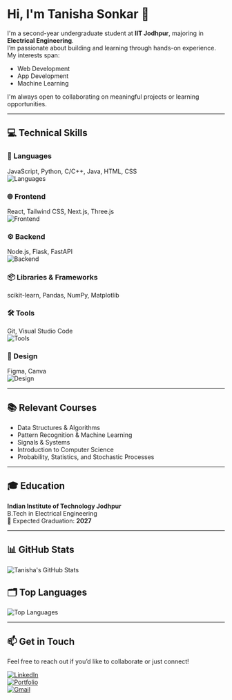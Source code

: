 # Hi, I'm Tanisha Sonkar 👋

I'm a second-year undergraduate student at **IIT Jodhpur**, majoring in **Electrical Engineering**.  
I’m passionate about building and learning through hands-on experience. My interests span:

- Web Development  
- App Development  
- Machine Learning  

I'm always open to collaborating on meaningful projects or learning opportunities.

---

## 💻 Technical Skills

### 🧠 Languages  
JavaScript, Python, C/C++, Java, HTML, CSS  
![Languages](https://skillicons.dev/icons?i=js,py,c,cpp,java,html,css)

### 🌐 Frontend  
React, Tailwind CSS, Next.js, Three.js  
![Frontend](https://skillicons.dev/icons?i=react,tailwind,nextjs,threejs)

### ⚙️ Backend  
Node.js, Flask, FastAPI  
![Backend](https://skillicons.dev/icons?i=nodejs)

### 📦 Libraries & Frameworks  
scikit-learn, Pandas, NumPy, Matplotlib  

### 🛠️ Tools  
Git, Visual Studio Code  
![Tools](https://skillicons.dev/icons?i=git,vscode)

### 🎨 Design  
Figma, Canva  
![Design](https://skillicons.dev/icons?i=figma)

---

## 📚 Relevant Courses

- Data Structures & Algorithms  
- Pattern Recognition & Machine Learning  
- Signals & Systems  
- Introduction to Computer Science  
- Probability, Statistics, and Stochastic Processes

---

## 🎓 Education

**Indian Institute of Technology Jodhpur**  
B.Tech in Electrical Engineering  
📅 Expected Graduation: **2027**

---

## 📊 GitHub Stats

<img src="https://github-readme-stats.vercel.app/api?username=Tanisha110&theme=transparent&title_color=7573a5&text_color=eeeeee&icon_color=7573a5&text_bold=false" alt="Tanisha's GitHub Stats" />

## 🗂️ Top Languages

<img src="https://github-readme-stats.vercel.app/api/top-langs/?username=Tanisha110&theme=transparent&hide_border=true&title_color=7573a5&hide=prs,issues&text_color=eeeeee&icon_color=7573a5&text_bold=false" alt="Top Languages" />

---

## 📫 Get in Touch

Feel free to reach out if you’d like to collaborate or just connect!

[![LinkedIn](https://img.shields.io/badge/LinkedIn-0077B5?style=flat&logo=linkedin&logoColor=white)](https://www.linkedin.com/in/tanisha-sonkar-19a489289/)  
[![Portfolio](https://img.shields.io/badge/Portfolio-000000?style=flat&logo=About.me&logoColor=white)](https://portfoliotanisha.vercel.app/)  
[![Gmail](https://img.shields.io/badge/Email-D14836?style=flat&logo=gmail&logoColor=white)](mailto:tanishasonkar110@gmail.com)

